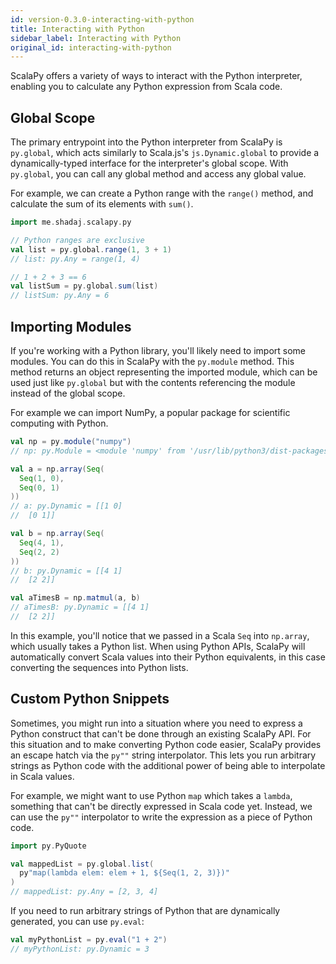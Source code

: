 ```yaml
---
id: version-0.3.0-interacting-with-python
title: Interacting with Python
sidebar_label: Interacting with Python
original_id: interacting-with-python
---
```


ScalaPy offers a variety of ways to interact with the Python interpreter, enabling you to calculate any Python expression from Scala code.

## Global Scope

The primary entrypoint into the Python interpreter from ScalaPy is `py.global`, which acts similarly to Scala.js's `js.Dynamic.global` to provide a dynamically-typed interface for the interpreter's global scope. With `py.global`, you can call any global method and access any global value.

For example, we can create a Python range with the `range()` method, and calculate the sum of its elements with `sum()`.

```scala
import me.shadaj.scalapy.py

// Python ranges are exclusive
val list = py.global.range(1, 3 + 1)
// list: py.Any = range(1, 4)

// 1 + 2 + 3 == 6
val listSum = py.global.sum(list)
// listSum: py.Any = 6
```

## Importing Modules

If you're working with a Python library, you'll likely need to import some modules. You can do this in ScalaPy with the `py.module` method. This method returns an object representing the imported module, which can be used just like `py.global` but with the contents referencing the module instead of the global scope.

For example we can import NumPy, a popular package for scientific computing with Python.

```scala
val np = py.module("numpy")
// np: py.Module = <module 'numpy' from '/usr/lib/python3/dist-packages/numpy/__init__.py'>

val a = np.array(Seq(
  Seq(1, 0),
  Seq(0, 1)
))
// a: py.Dynamic = [[1 0]
//  [0 1]]

val b = np.array(Seq(
  Seq(4, 1),
  Seq(2, 2)
))
// b: py.Dynamic = [[4 1]
//  [2 2]]

val aTimesB = np.matmul(a, b)
// aTimesB: py.Dynamic = [[4 1]
//  [2 2]]
```

In this example, you'll notice that we passed in a Scala `Seq` into `np.array`, which usually takes a Python list. When using Python APIs, ScalaPy will automatically convert Scala values into their Python equivalents, in this case converting the sequences into Python lists.


## Custom Python Snippets

Sometimes, you might run into a situation where you need to express a Python construct that can't be done through an existing ScalaPy API. For this situation and to make converting Python code easier, ScalaPy provides an escape hatch via the `py""` string interpolator. This lets you run arbitrary strings as Python code with the additional power of being able to interpolate in Scala values.

For example, we might want to use Python `map` which takes a `lambda`, something that can't be directly expressed in Scala code yet. Instead, we can use the `py""` interpolator to write the expression as a piece of Python code.

```scala
import py.PyQuote

val mappedList = py.global.list(
  py"map(lambda elem: elem + 1, ${Seq(1, 2, 3)})"
)
// mappedList: py.Any = [2, 3, 4]
```

If you need to run arbitrary strings of Python that are dynamically generated, you can use `py.eval`:

```scala
val myPythonList = py.eval("1 + 2")
// myPythonList: py.Dynamic = 3
```

